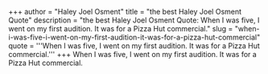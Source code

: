 +++
author = "Haley Joel Osment"
title = "the best Haley Joel Osment Quote"
description = "the best Haley Joel Osment Quote: When I was five, I went on my first audition. It was for a Pizza Hut commercial."
slug = "when-i-was-five-i-went-on-my-first-audition-it-was-for-a-pizza-hut-commercial"
quote = '''When I was five, I went on my first audition. It was for a Pizza Hut commercial.'''
+++
When I was five, I went on my first audition. It was for a Pizza Hut commercial.
